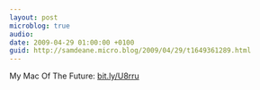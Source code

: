 ```yaml
---
layout: post
microblog: true
audio: 
date: 2009-04-29 01:00:00 +0100
guid: http://samdeane.micro.blog/2009/04/29/t1649361289.html
---
```

My Mac Of The Future: [bit.ly/U8rru](http://bit.ly/U8rru)
